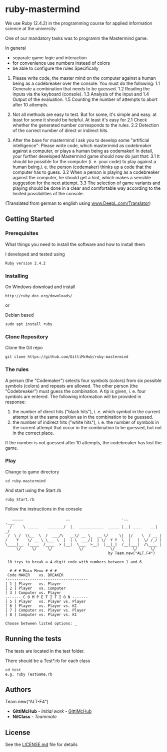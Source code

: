 # ruby-mastermind

We use Ruby (2.4.2) in the programming course for applied information science at the university.

One of our mandatory tasks was to programm the Mastermind game.

In general 
- separate game logic and interaction
- for convenience use numbers instead of colors
- be able to configure the rules 
Specifically
 1. Please write code, the master mind on the computer against a human being as a codebreaker over the console. 
    You must do the following:
  1.1 Generate a combination that needs to be guessed.
  1.2 Reading the inputs via the keyboard (console).
  1.3 Analysis of the input and
  1.4 Output of the evaluation.
  1.5 Counting the number of attempts to abort after 10 attempts.

 2. Not all methods are easy to test. But for some, it's simple and easy. at least for some it should be helpful.
    At least it's easy for
  2.1 Check whether the generated number corresponds to the rules.
  2.2 Detection of the correct number of direct or indirect hits.

 3. After the base for mastermind I ask you to develop some "artificial intelligence":
    Please write code, which mastermind as codebreaker against a computer, or plays a human being as codemaker!
    In detail, your further developed Mastermind game should now do just that:
  3.1 It should be possible for the computer (i. e. your code) to play against a human being,i. e. the person (codemaker) thinks up a code that the computer has to guess.
  3.2 When a person is playing as a codebreaker against the computer, he should get a hint, which makes a sensible suggestion for the next attempt.
  3.3 The selection of game variants and playing should be done in a clear and comfortable way according to the limited possibilities of the console.

  (Translated from german to english using www.DeepL.com/Translator)

## Getting Started

### Prerequisites

What things you need to install the software and how to install them

I developed and tested using 

```
Ruby version 2.4.2
```

### Installing

On Windows download and install

```
http://ruby-doc.org/downloads/
```
or

Debian based

```
sudo apt install ruby
```

### Clone Repository

Clone the Git repo

```
git clone https://github.com/GittiMcHub/ruby-mastermind
```

### The rules

A person (the "Codemaker") selects four symbols (colors) from six possible symbols (colors) and repeats are allowed.
The other person (the "Codebreaker") must guess the combination. A tip is given, i. e. four symbols are entered. 
The following information will be provided in response:
1. the number of direct hits ("black hits"), i. e. which symbol in the current attempt is at the same position as in the combination to be guessed.
2. the number of indirect hits ("white hits"), i. e. the number of symbols in the current attempt that occur in the combination to be guessed, but not in the correct place.

If the number is not guessed after 10 attempts, the codebreaker has lost the game.

### Play

Change to game directory

```
cd ruby-mastermind
```

And start using the Start.rb

```
ruby Start.rb
```


Follow the instructions in the console

```
   _____                   __                       .__            .___
  /     \ _____    _______/  |_  ___________  _____ |__| ____    __| _/
 /  \ /  \\__  \  /  ___/\   __\/ __ \_  __ \/     \|  |/    \  / __ |
/    Y    \/ __ \_\___ \  |  | \  ___/|  | \/  Y Y  \  |   |  \/ /_/ |
\____|__  (____  /____  > |__|  \___  >__|  |__|_|  /__|___|  /\____ |
     \/     \/     \/            \/            \/        \/      \/
                                              by Team.new("ALT.F4")

 10 trys to break a 4-digit code with numbers between 1 and 6

  # # # Main Menu # # #
 Code MAKER    vs. BREAKER
-------------------------------------
[ 1 ] Player   vs. Player
[ 2 ] Player   vs. Computer
[ 3 ] Computer vs. Player
------- C O M P E T I T I O N -------
[ 5 ] Player   vs. Player vs. Player
[ 6 ] Player   vs. Player vs. KI
[ 7 ] Computer vs. Player vs. Player
[ 8 ] Computer vs. Player vs. KI

Choose between listed options: _
```

## Running the tests

The tests are located in the test folder.

There should be a Test*.rb for each class

```
cd test
e.g. ruby TestGame.rb
```


## Authors

Team.new("ALT-F4")
* **GittiMcHub** - *Initial work* - [GittiMcHub](https://github.com/GittiMcHub)
* **NilClass** - *Teammate*

## License

See the [LICENSE.md](LICENSE.md) file for details

